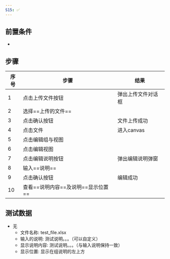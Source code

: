 ```yaml
---
S15: ✅
---
```


## 前置条件

- 

## 步骤

| 序号  | 步骤                    | 结果        |
| --- | --------------------- | --------- |
| 1   | 点击上传文件按钮              | 弹出上传文件对话框 |
| 2   | 选择==上传的文件==           |           |
| 3   | 点击确认按钮                | 文件上传成功    |
| 4   | 点击文件                  | 进入canvas  |
| 5   | 点击编辑组与视图              |           |
| 6   | 点击编辑视图                |           |
| 7   | 点击编辑说明按钮              | 弹出编辑说明弹窗  |
| 8   | 输入==说明==              |           |
| 9   | 点击确认按钮                | 编辑成功      |
| 10  | 查看==说明内容==及说明==显示位置== |           |

## 测试数据

- 无
	- 文件名称: test_file.xlsx
	- 输入的说明: 测试说明。。。（可以自定义）
	- 显示说明内容: 测试说明。。。（与输入说明保持一致）
	- 显示位置: 显示在组说明的左上方
